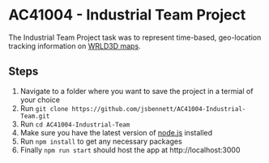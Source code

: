 # AC41004 - Industrial Team Project

The Industrial Team Project task was to represent time-based, geo-location tracking information on [WRLD3D maps](https://www.wrld3d.com/).

## Steps

1. Navigate to a folder where you want to save the project in a termial of your choice
2. Run `git clone https://github.com/jsbennett/AC41004-Industrial-Team.git`
3. Run `cd AC41004-Industrial-Team`
4. Make sure you have the latest version of [node.js](https://nodejs.org/en/) installed
5. Run `npm install` to get any necessary packages
6. Finally `npm run start` should host the app at http://localhost:3000
